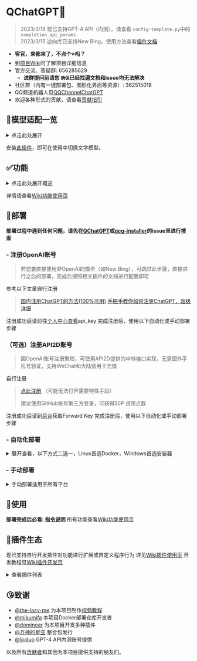 # QChatGPT🤖

> 2023/3/18 现已支持GPT-4 API（内测），请查看 `config-template.py`中的 `completion_api_params`  
> 2023/3/15 逆向库已支持New Bing，使用方法查看[插件文档](https://github.com/RockChinQ/revLibs)

- **客官，来都来了，不点个⭐吗？**
- 到[项目Wiki](https://github.com/RockChinQ/QChatGPT/wiki)可了解项目详细信息
- 官方交流、答疑群: 656285629
  - **进群提问前请您 `确保`已经找遍文档和issue均无法解决**
- 社区群（内有一键部署包、图形化界面等资源）: 362515018
- QQ频道机器人见[QQChannelChatGPT](https://github.com/Soulter/QQChannelChatGPT)
- 欢迎各种形式的贡献，请查看[贡献指引](CONTRIBUTING.md)

## 🍺模型适配一览

<details>
<summary>点击此处展开</summary>

### 文字对话

- OpenAI GPT-3.5模型(ChatGPT API), 本项目原生支持, 默认使用
- OpenAI GPT-3模型, 本项目原生支持, 部署完成后前往 `config.py`切换
- OpenAI GPT-4模型, 本项目原生支持, 目前需要您的账户通过OpenAI的内测申请, 请前往 `config.py`切换
- API2D中转服务，本项目原生支持，包括以上OpenAI GPT模型。计费规则不同，详见[这里]([https://api2d.com/wiki/doc#usage](https://api2d.com/wiki/doc#usage))
- ChatGPT网页版GPT-3.5模型, 由[插件](https://github.com/RockChinQ/revLibs)接入
- ChatGPT网页版GPT-4模型, 目前需要ChatGPT Plus订阅, 由[插件](https://github.com/RockChinQ/revLibs)接入
- New Bing逆向库, 由[插件](https://github.com/RockChinQ/revLibs)接入

### 故事续写

- NovelAI API, 由[插件](https://github.com/dominoar/QCPNovelAi)接入

### 图片绘制

- OpenAI DALL·E模型, 本项目原生支持, 使用方法查看[Wiki功能使用页](https://github.com/RockChinQ/QChatGPT/wiki/%E5%8A%9F%E8%83%BD%E4%BD%BF%E7%94%A8#%E5%8A%9F%E8%83%BD%E7%82%B9%E5%88%97%E4%B8%BE)
- API2D中转服务，本项目原生支持，使用方法同上
- NovelAI API, 由[插件](https://github.com/dominoar/QCPNovelAi)接入

### 语音生成

- TTS+VITS, 由[插件](https://github.com/dominoar/QChatPlugins)接入
- Plachta/VITS-Umamusume-voice-synthesizer, 由[插件](https://github.com/oliverkirk-sudo/chat_voice)接入

</details>

安装[此插件](https://github.com/RockChinQ/Switcher)，即可在使用中切换文字模型。

## ✅功能

<details>
<summary>点击此处展开概述</summary>

<details>
<summary>✅支持敏感词过滤，避免账号风险</summary>

- 难以监测机器人与用户对话时的内容，故引入此功能以减少机器人风险
- 加入了百度云内容审核，在 `config.py`中修改 `baidu_check`的值，并填写 `baidu_api_key`和 `baidu_secret_key`以开启此功能
- 编辑 `sensitive.json`，并在 `config.py`中修改 `sensitive_word_filter`的值以开启此功能

</details>

<details>
<summary>✅群内多种响应规则，不必at</summary>

- 默认回复 `ai`作为前缀或 `@`机器人的消息
- 详细见 `config.py`中的 `response_rules`字段

</details>

<details>
<summary>✅完善的多api-key管理，超额自动切换</summary>

- 支持配置多个 `api-key`，内部统计使用量并在超额时自动切换
- 请在 `config.py`中修改 `openai_config`的值以设置 `api-key`
- 可以在 `config.py`中修改 `api_key_fee_threshold`来自定义切换阈值
- 运行期间向机器人说 `!usage`以查看当前使用情况

</details>

<details>
<summary>✅支持预设指令文字</summary>

- 支持以自然语言预设文字，自定义机器人人格等信息
- 详见 `config.py`中的 `default_prompt`部分
- 支持设置多个预设情景，并通过!reset、!default等指令控制，详细请查看[wiki指令](https://github.com/RockChinQ/QChatGPT/wiki/%E5%8A%9F%E8%83%BD%E4%BD%BF%E7%94%A8#%E6%9C%BA%E5%99%A8%E4%BA%BA%E6%8C%87%E4%BB%A4)

</details>

<details>
<summary>✅支持对话、绘图等模型，可玩性更高</summary>

- 现已支持OpenAI的对话 `Completion API`和绘图 `Image API`
- 向机器人发送指令 `!draw <prompt>`即可使用绘图模型

</details>
<details>
<summary>✅支持指令控制热重载、热更新</summary>

- 允许在运行期间修改 `config.py`或其他代码后，以管理员账号向机器人发送指令 `!reload`进行热重载，无需重启
- 运行期间允许以管理员账号向机器人发送指令 `!update`进行热更新，拉取远程最新代码并执行热重载

</details>
<details>
<summary>✅支持插件加载🧩</summary>

- 自行实现插件加载器及相关支持
- 详细查看[插件使用页](https://github.com/RockChinQ/QChatGPT/wiki/%E6%8F%92%E4%BB%B6%E4%BD%BF%E7%94%A8)

</details>
<details>
<summary>✅私聊、群聊黑名单机制</summary>

- 支持将人或群聊加入黑名单以忽略其消息
- 详见Wiki `加入黑名单`节

</details>
<details>
<summary>✅长消息处理策略</summary>

- 支持将长消息转换成图片或消息记录组件，避免消息刷屏
- 请查看 `config.py`中 `blob_message_strategy`等字段

</details>
<details>
<summary>✅回复速度限制</summary>

- 支持限制单会话内每分钟可进行的对话次数
- 具有“等待”和“丢弃”两种策略
  - “等待”策略：在获取到回复后，等待直到此次响应时间达到对话响应时间均值
  - “丢弃”策略：此分钟内对话次数达到限制时，丢弃之后的对话
- 详细请查看config.py中的相关配置

</details>
<details>
<summary>✅支持使用网络代理</summary>

- 目前已支持正向代理访问接口
- 详细请查看config.py中的 `openai_config`的说明

</details>
<details>
<summary>✅支持自定义提示内容</summary>

- 允许用户自定义报错、帮助等提示信息
- 请查看 `tips.py`

</details>
</details>

详情请查看[Wiki功能使用页](https://github.com/RockChinQ/QChatGPT/wiki/%E5%8A%9F%E8%83%BD%E4%BD%BF%E7%94%A8#%E5%8A%9F%E8%83%BD%E7%82%B9%E5%88%97%E4%B8%BE)

## 🔩部署

**部署过程中遇到任何问题，请先在[QChatGPT](https://github.com/RockChinQ/QChatGPT/issues)或[qcg-installer](https://github.com/RockChinQ/qcg-installer/issues)的issue里进行搜索**

### - 注册OpenAI账号

> 若您要直接使用非OpenAI的模型（如New Bing），可跳过此步骤，直接进行之后的部署，完成后按照相关插件的文档进行配置即可

参考以下文章自行注册

> [国内注册ChatGPT的方法(100%可用)](https://www.pythonthree.com/register-openai-chatgpt/)
> [手把手教你如何注册ChatGPT，超级详细](https://guxiaobei.com/51461)

注册成功后请前往[个人中心查看](https://beta.openai.com/account/api-keys)api_key
完成注册后，使用以下自动化或手动部署步骤

### （可选）注册API2D账号

> 因OpenAI账号注册繁琐，可使用API2D提供的中转接口实现，无需国外手机号验证，支持WeChat和大陆信用卡充值

自行注册

> [点此注册](https://api2d.com/)  （可能无法打开需要特殊手段）
>
> 建议使用GitHub账号第三方登录，可获得50P 试用点数

注册成功后请到[后台](https://api2d.com/forward_key/list)获取Forward Key
完成注册后，使用以下自动化或手动部署步骤

### - 自动化部署

<details>
<summary>展开查看，以下方式二选一，Linux首选Docker，Windows首选安装器</summary>

#### Docker方式

请查看[此文档](res/docs/docker_deploy.md)
由[@mikumifa](https://github.com/mikumifa)贡献

#### 安装器方式

使用[此安装器](https://github.com/RockChinQ/qcg-installer)（若无法访问请到[Gitee](https://gitee.com/RockChin/qcg-installer)）进行部署

- 安装器目前仅支持部分平台，请到仓库文档查看，其他平台请手动部署

</details>

### - 手动部署

<details>
<summary>手动部署适用于所有平台</summary>

- 请使用Python 3.9.x以上版本

#### 配置Mirai

按照[此教程](https://yiri-mirai.wybxc.cc/tutorials/01/configuration)配置Mirai及YiriMirai
启动mirai-console后，使用 `login`命令登录QQ账号，保持mirai-console运行状态

#### 配置主程序

1. 克隆此项目

```bash
git clone https://github.com/RockChinQ/QChatGPT
cd QChatGPT
```

2. 安装依赖

```bash
pip3 install requests yiri-mirai openai colorlog func_timeout dulwich Pillow
```

3. 运行一次主程序，生成配置文件

```bash
python3 main.py
```

4. 编辑配置文件 `config.py`

按照文件内注释填写配置信息

5. 运行主程序

```bash
python3 main.py
```

无报错信息即为运行成功

**常见问题**

- mirai登录提示 `QQ版本过低`，见[此issue](https://github.com/RockChinQ/QChatGPT/issues/137)
- 如提示安装 `uvicorn`或 `hypercorn`请*不要*安装，这两个不是必需的，目前存在未知原因bug
- 如报错 `TypeError: As of 3.10, the *loop* parameter was removed from Lock() since it is no longer necessary`, 请参考 [此处](https://github.com/RockChinQ/QChatGPT/issues/5)

</details>

## 🚀使用

**部署完成后必看: [指令说明](https://github.com/RockChinQ/QChatGPT/wiki/%E5%8A%9F%E8%83%BD%E4%BD%BF%E7%94%A8#%E6%9C%BA%E5%99%A8%E4%BA%BA%E6%8C%87%E4%BB%A4)**
所有功能查看[Wiki功能使用页](https://github.com/RockChinQ/QChatGPT/wiki/%E5%8A%9F%E8%83%BD%E4%BD%BF%E7%94%A8#%E4%BD%BF%E7%94%A8%E6%96%B9%E5%BC%8F)

## 🧩插件生态

现已支持自行开发插件对功能进行扩展或自定义程序行为
详见[Wiki插件使用页](https://github.com/RockChinQ/QChatGPT/wiki/%E6%8F%92%E4%BB%B6%E4%BD%BF%E7%94%A8)
开发教程见[Wiki插件开发页](https://github.com/RockChinQ/QChatGPT/wiki/%E6%8F%92%E4%BB%B6%E5%BC%80%E5%8F%91)

<details>
<summary>查看插件列表</summary>

### 示例插件

在 `tests/plugin_examples`目录下，将其整个目录复制到 `plugins`目录下即可使用

- `cmdcn` - 主程序指令中文形式
- `hello_plugin` - 在收到消息 `hello`时回复相应消息
- `urlikethisijustsix` - 收到冒犯性消息时回复相应消息

### 更多

欢迎提交新的插件

- [revLibs](https://github.com/RockChinQ/revLibs) - 将ChatGPT网页版接入此项目，关于[官方接口和网页版有什么区别](https://github.com/RockChinQ/QChatGPT/wiki/%E5%AE%98%E6%96%B9%E6%8E%A5%E5%8F%A3%E4%B8%8EChatGPT%E7%BD%91%E9%A1%B5%E7%89%88)
- [Switcher](https://github.com/RockChinQ/Switcher) - 支持通过指令切换使用的模型
- [hello_plugin](https://github.com/RockChinQ/hello_plugin) - `hello_plugin` 的储存库形式，插件开发模板
- [dominoar/QChatPlugins](https://github.com/dominoar/QchatPlugins) - dominoar编写的诸多新功能插件（语音输出、Ranimg、屏蔽词规则等）
- [dominoar/QCP-NovelAi](https://github.com/dominoar/QCP-NovelAi) - NovelAI 故事叙述与绘画
- [oliverkirk-sudo/chat_voice](https://github.com/oliverkirk-sudo/chat_voice) - 文字转语音输出，使用HuggingFace上的[VITS-Umamusume-voice-synthesizer模型](https://huggingface.co/spaces/Plachta/VITS-Umamusume-voice-synthesizer)
- [RockChinQ/WaitYiYan](https://github.com/RockChinQ/WaitYiYan) - 实时获取百度 `文心一言`等待列表人数
- [chordfish-k/QChartGPT_Emoticon_Plugin](https://github.com/chordfish-k/QChartGPT_Emoticon_Plugin) - 使机器人根据回复内容发送表情包
- [oliverkirk-sudo/ChatPoeBot](https://github.com/oliverkirk-sudo/ChatPoeBot) - 接入[Poe](https://poe.com/)上的机器人

</details>

## 😘致谢

- [@the-lazy-me](https://github.com/the-lazy-me) 为本项目制作[视频教程](https://www.bilibili.com/video/BV15v4y1X7aP)
- [@mikumifa](https://github.com/mikumifa) 本项目Docker部署仓库开发者
- [@dominoar](https://github.com/dominoar) 为本项目开发多种插件
- [@万神的星空](https://github.com/qq255204159)  整合包发行
- [@ljcduo](https://github.com/ljcduo)  GPT-4 API内测账号提供

以及所有[贡献者](https://github.com/RockChinQ/QChatGPT/graphs/contributors)和其他为本项目提供支持的朋友们。

<!-- ## 👍赞赏

<img alt="赞赏码" src="res/mm_reward_qrcode_1672840549070.png" width="400" height="400"/> -->

